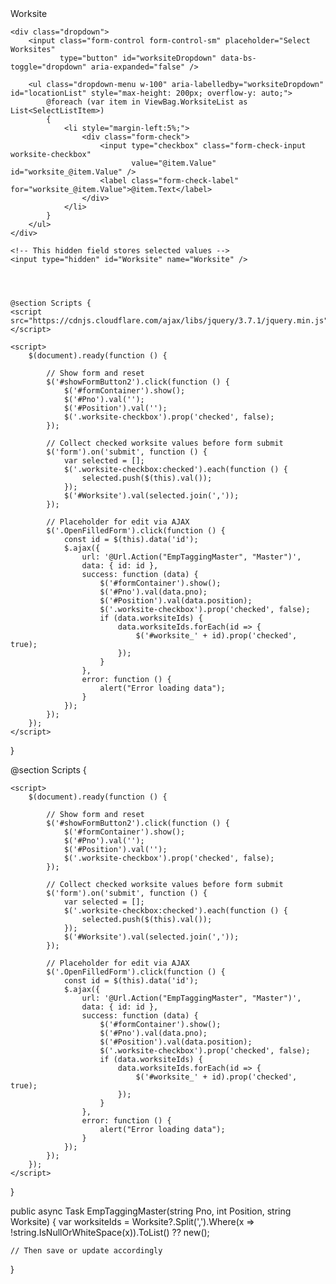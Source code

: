 <div class="col-md-4">
    <label>Worksite</label>

    <div class="dropdown">
        <input class="form-control form-control-sm" placeholder="Select Worksites"
               type="button" id="worksiteDropdown" data-bs-toggle="dropdown" aria-expanded="false" />

        <ul class="dropdown-menu w-100" aria-labelledby="worksiteDropdown" id="locationList" style="max-height: 200px; overflow-y: auto;">
            @foreach (var item in ViewBag.WorksiteList as List<SelectListItem>)
            {
                <li style="margin-left:5%;">
                    <div class="form-check">
                        <input type="checkbox" class="form-check-input worksite-checkbox"
                               value="@item.Value" id="worksite_@item.Value" />
                        <label class="form-check-label" for="worksite_@item.Value">@item.Text</label>
                    </div>
                </li>
            }
        </ul>
    </div>

    <!-- This hidden field stores selected values -->
    <input type="hidden" id="Worksite" name="Worksite" />




    @section Scripts {
    <script src="https://cdnjs.cloudflare.com/ajax/libs/jquery/3.7.1/jquery.min.js"></script>

    <script>
        $(document).ready(function () {

            // Show form and reset
            $('#showFormButton2').click(function () {
                $('#formContainer').show();
                $('#Pno').val('');
                $('#Position').val('');
                $('.worksite-checkbox').prop('checked', false);
            });

            // Collect checked worksite values before form submit
            $('form').on('submit', function () {
                var selected = [];
                $('.worksite-checkbox:checked').each(function () {
                    selected.push($(this).val());
                });
                $('#Worksite').val(selected.join(','));
            });

            // Placeholder for edit via AJAX
            $('.OpenFilledForm').click(function () {
                const id = $(this).data('id');
                $.ajax({
                    url: '@Url.Action("EmpTaggingMaster", "Master")',
                    data: { id: id },
                    success: function (data) {
                        $('#formContainer').show();
                        $('#Pno').val(data.pno);
                        $('#Position').val(data.position);
                        $('.worksite-checkbox').prop('checked', false);
                        if (data.worksiteIds) {
                            data.worksiteIds.forEach(id => {
                                $('#worksite_' + id).prop('checked', true);
                            });
                        }
                    },
                    error: function () {
                        alert("Error loading data");
                    }
                });
            });
        });
    </script>
}

</div>



@section Scripts {
    <script src="https://cdnjs.cloudflare.com/ajax/libs/jquery/3.7.1/jquery.min.js"></script>

    <script>
        $(document).ready(function () {

            // Show form and reset
            $('#showFormButton2').click(function () {
                $('#formContainer').show();
                $('#Pno').val('');
                $('#Position').val('');
                $('.worksite-checkbox').prop('checked', false);
            });

            // Collect checked worksite values before form submit
            $('form').on('submit', function () {
                var selected = [];
                $('.worksite-checkbox:checked').each(function () {
                    selected.push($(this).val());
                });
                $('#Worksite').val(selected.join(','));
            });

            // Placeholder for edit via AJAX
            $('.OpenFilledForm').click(function () {
                const id = $(this).data('id');
                $.ajax({
                    url: '@Url.Action("EmpTaggingMaster", "Master")',
                    data: { id: id },
                    success: function (data) {
                        $('#formContainer').show();
                        $('#Pno').val(data.pno);
                        $('#Position').val(data.position);
                        $('.worksite-checkbox').prop('checked', false);
                        if (data.worksiteIds) {
                            data.worksiteIds.forEach(id => {
                                $('#worksite_' + id).prop('checked', true);
                            });
                        }
                    },
                    error: function () {
                        alert("Error loading data");
                    }
                });
            });
        });
    </script>
}



public async Task<IActionResult> EmpTaggingMaster(string Pno, int Position, string Worksite)
{
    var worksiteIds = Worksite?.Split(',').Where(x => !string.IsNullOrWhiteSpace(x)).ToList() ?? new();
    
    // Then save or update accordingly
}

